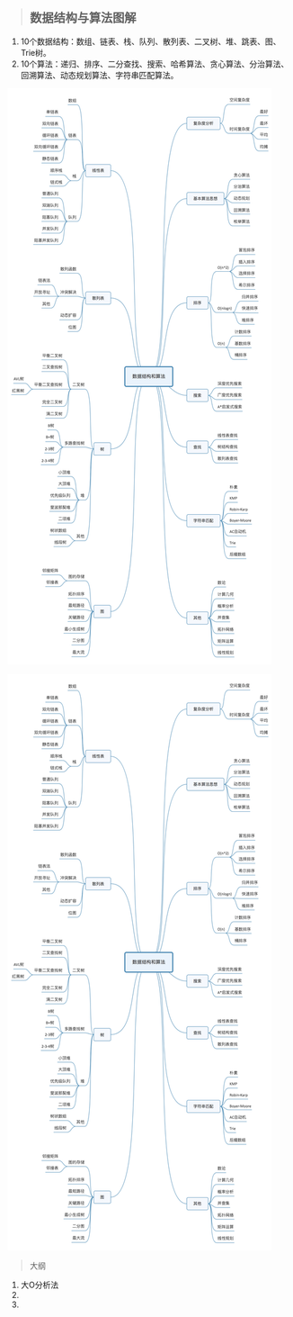 > ## 数据结构与算法图解

1. 10个数据结构：数组、链表、栈、队列、散列表、二叉树、堆、跳表、图、Trie树。
2. 10个算法：递归、排序、二分查找、搜索、哈希算法、贪心算法、分治算法、回溯算法、动态规划算法、字符串匹配算法。

![image](https://github.com/poroone/DataStructure/blob/master/images/readme/1723816797148.png)

![1723816797148](images/readme/1723816797148.png)

> 大纲

1. 大O分析法
2.
3.
